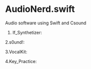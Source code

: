 # AudioNerd.swift
Audio software using Swift and Csound 

1. If_Synthetizer: 

2.s0und!:

3.VocalKit:

4.Key_Practice:
